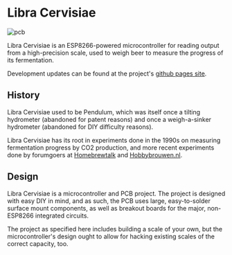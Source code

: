 # Libra Cervisiae
![pcb](https://jslater89.github.io/pendulum/images/pcb.png)

Libra Cervisiae is an ESP8266-powered microcontroller for reading output from a high-precision scale, used to weigh beer to measure the progress of its fermentation.

Development updates can be found at the project's [github pages site](https://jslater89.github.io/libra-cervisiae).

## History
Libra Cervisiae used to be Pendulum, which was itself once a tilting hydrometer (abandoned for patent reasons) and once a weigh-a-sinker hydrometer (abandoned for DIY difficulty reasons).

Libra Cervisiae has its root in experiments done in the 1990s on measuring fermentation progress by CO2 production, and more recent experiments done by forumgoers at [Homebrewtalk](https://www.homebrewtalk.com/forum/threads/estimating-alcohol-by-total-weight-during-fermentation.265716/#post-6913352) and [Hobbybrouwen.nl](https://www.hobbybrouwen.nl/forum/index.php/topic,35958.0.html).

## Design
Libra Cervisiae is a microcontroller and PCB project. The project is designed with easy DIY in mind, and as such, the PCB uses large, easy-to-solder surface mount components, as well as breakout boards for the major, non-ESP8266 integrated circuits.

The project as specified here includes building a scale of your own, but the microcontroller's design ought to allow for hacking existing scales of the correct capacity, too.
